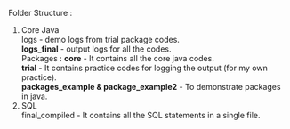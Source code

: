 Folder Structure : 

1. Core Java <br/>
logs - demo logs from trial package codes. <br/>
**logs_final** - output logs for all the codes. <br/>
Packages : **core** - It contains all the core java codes. <br/>
           **trial** - It contains practice codes for logging the output (for my own practice). <br/>
           **packages_example & package_example2** - To demonstrate packages in java. <br/>
2. SQL <br/>
final_compiled - It contains all the SQL statements in a single file.<br/>
